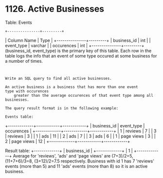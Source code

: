 # 1126. Active Businesses

Table: Events

    +---------------+---------+
| Column Name   | Type    |
+---------------+---------+
| business_id   | int     |
| event_type    | varchar |
| occurences    | int     |
+---------------+---------+
(business_id, event_type) is the primary key of this table.
Each row in the table logs the info that an event of some type occured at some business for a number of times.

     

    Write an SQL query to find all active businesses.

    An active business is a business that has more than one event type with occurences
        greater than the average occurences of that event type among all businesses.

    The query result format is in the following example:

    Events table:
+-------------+------------+------------+
| business_id | event_type | occurences |
+-------------+------------+------------+
| 1           | reviews    | 7          |
| 3           | reviews    | 3          |
| 1           | ads        | 11         |
| 2           | ads        | 7          |
| 3           | ads        | 6          |
| 1           | page views | 3          |
| 2           | page views | 12         |
+-------------+------------+------------+

Result table:
+-------------+
| business_id |
+-------------+
| 1           |
+-------------+
Average for 'reviews', 'ads' and 'page views' are (7+3)/2=5, (11+7+6)/3=8, (3+12)/2=7.5 respectively.
Business with id 1 has 7 'reviews' events (more than 5) and 11 'ads' events (more than 8) so it is an active business.